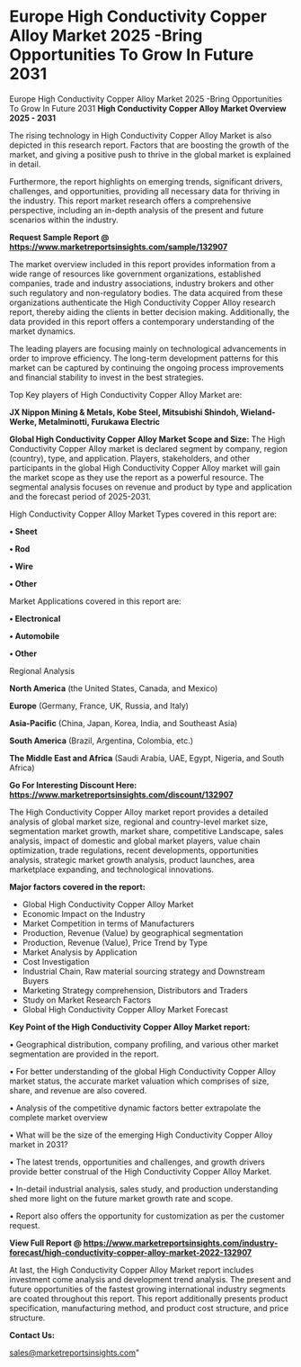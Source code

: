 # Europe High Conductivity Copper Alloy Market 2025 -Bring Opportunities To Grow In Future 2031
Europe High Conductivity Copper Alloy Market 2025 -Bring Opportunities To Grow In Future 2031
<Strong> High Conductivity Copper Alloy Market Overview 2025 - 2031</strong>

The rising technology in High Conductivity Copper Alloy Market is also depicted in this research report. Factors that are boosting the growth of the market, and giving a positive push to thrive in the global market is explained in detail.

Furthermore, the report highlights on emerging trends, significant drivers, challenges, and opportunities, providing all necessary data for thriving in the industry. This report market research offers a comprehensive perspective, including an in-depth analysis of the present and future scenarios within the industry.

<strong>Request Sample Report @ <a href=https://www.marketreportsinsights.com/sample/132907>https://www.marketreportsinsights.com/sample/132907</a></strong>

The market overview included in this report provides information from a wide range of resources like government organizations, established companies, trade and industry associations, industry brokers and other such regulatory and non-regulatory bodies. The data acquired from these organizations authenticate the High Conductivity Copper Alloy research report, thereby aiding the clients in better decision making. Additionally, the data provided in this report offers a contemporary understanding of the market dynamics.

The leading players are focusing mainly on technological advancements in order to improve efficiency. The long-term development patterns for this market can be captured by continuing the ongoing process improvements and financial stability to invest in the best strategies.

Top Key players of High Conductivity Copper Alloy Market are:

<strong>JX Nippon Mining & Metals, Kobe Steel, Mitsubishi Shindoh, Wieland-Werke, Metalminotti, Furukawa Electric</strong>

<strong><b>Global High Conductivity Copper Alloy Market Scope and Size:</b></strong>
The High Conductivity Copper Alloy market is declared segment by company, region (country), type, and application. Players, stakeholders, and other participants in the global High Conductivity Copper Alloy market will gain the market scope as they use the report as a powerful resource. The segmental analysis focuses on revenue and product by type and application and the forecast period of 2025-2031.

High Conductivity Copper Alloy Market Types covered in this report are:

<strong>• Sheet

• Rod

• Wire

• Other</strong>

Market Applications covered in this report are:

<strong>• Electronical

• Automobile

• Other</strong> 

Regional Analysis

<strong>North America</strong> (the United States, Canada, and Mexico)

<strong>Europe</strong> (Germany, France, UK, Russia, and Italy)

<strong>Asia-Pacific</strong> (China, Japan, Korea, India, and Southeast Asia)

<strong>South America</strong> (Brazil, Argentina, Colombia, etc.)

<strong>The Middle East and Africa</strong> (Saudi Arabia, UAE, Egypt, Nigeria, and South Africa)

<strong>Go For Interesting Discount Here: <a href=https://www.marketreportsinsights.com/discount/132907>https://www.marketreportsinsights.com/discount/132907</a></strong>

The High Conductivity Copper Alloy market report provides a detailed analysis of global market size, regional and country-level market size, segmentation market growth, market share, competitive Landscape, sales analysis, impact of domestic and global market players, value chain optimization, trade regulations, recent developments, opportunities analysis, strategic market growth analysis, product launches, area marketplace expanding, and technological innovations.

<strong><b>Major factors covered in the report:</b></strong>
<ul>
  <li>Global High Conductivity Copper Alloy Market </li>
  <li>Economic Impact on the Industry</li>
  <li>Market Competition in terms of Manufacturers</li>
  <li>Production, Revenue (Value) by geographical segmentation</li>
  <li>Production, Revenue (Value), Price Trend by Type</li>
  <li>Market Analysis by Application</li>
  <li>Cost Investigation</li>
  <li>Industrial Chain, Raw material sourcing strategy and Downstream Buyers</li>
  <li>Marketing Strategy comprehension, Distributors and Traders</li>
  <li>Study on Market Research Factors</li>
  <li>Global High Conductivity Copper Alloy Market Forecast</li>
</ul>

<strong><b>Key Point of the High Conductivity Copper Alloy Market report:</b></strong>

• Geographical distribution, company profiling, and various other market segmentation are provided in the report.

• For better understanding of the global High Conductivity Copper Alloy market status, the accurate market valuation which comprises of size, share, and revenue are also covered.

• Analysis of the competitive dynamic factors better extrapolate the complete market overview

• What will be the size of the emerging High Conductivity Copper Alloy market in 2031?

• The latest trends, opportunities and challenges, and growth drivers provide better construal of the High Conductivity Copper Alloy Market.

• In-detail industrial analysis, sales study, and production understanding shed more light on the future market growth rate and scope.

• Report also offers the opportunity for customization as per the customer request.

<strong><b>View Full Report @ <a href=https://www.marketreportsinsights.com/industry-forecast/high-conductivity-copper-alloy-market-2022-132907>https://www.marketreportsinsights.com/industry-forecast/high-conductivity-copper-alloy-market-2022-132907</a></b></strong>


At last, the High Conductivity Copper Alloy Market report includes investment come analysis and development trend analysis. The present and future opportunities of the fastest growing international industry segments are coated throughout this report. This report additionally presents product specification, manufacturing method, and product cost structure, and price structure.

<strong>Contact Us:</strong>

sales@marketreportsinsights.com"
